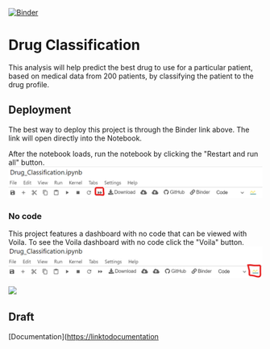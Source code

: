 [![Binder](https://mybinder.org/badge_logo.svg)](https://mybinder.org/v2/gh/andydaehn/Drug_Classification/main?labpath=Drug_Classification.ipynb)

# Drug Classification

This analysis will help predict the best drug to use for a particular patient, based on medical data from 200 patients, by classifying the patient to the drug profile.


## Deployment

The best way to deploy this project is through the Binder link above. The link will open 
directly into the Notebook.

After the notebook loads, run the notebook by clicking the "Restart and run all" 
button.
![restart](https://github.com/andydaehn/Drug_Classification/blob/main/pictures/start_notebook.png)

### No code
This project features a dashboard with no code that can be viewed with Voila.
To see the Voila dashboard with no code click the "Voila" button.
![voila](https://github.com/andydaehn/Drug_Classification/blob/main/pictures/voila_button.png)


![](https://hub.gke2.mybinder.org/user/andydaehn-drug_classification-fefw2ygr/doc/tree/Drug_Classification.ipynb)

## Draft

[Documentation]([https://linktodocumentation](https://hub.gke2.mybinder.org/user/andydaehn-drug_classification-fefw2ygr/doc/tree/Drug_Classification.ipynb) 

